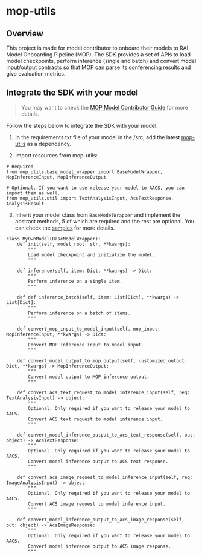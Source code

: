 # mop-utils

## Overview

This project is made for model contributor to onboard their models to RAI Model Onboarding Pipeline (MOP). The SDK provides a set of APIs to load model checkpoints, perform inference (single and batch) and convert model input/output contracts so that MOP can parse its conferencing results and give evaluation metrics.

## Integrate the SDK with your model

> You may want to check the [MOP Model Contributor Guide](https://github.com/Azure/carnegie-mop/blob/main/doc/ModelContributorGuide.md) for more details.

Follow the steps below to integrate the SDK with your model.

1. In the requirements.txt file of your model in the /src, add the latest [mop-utils](https://github.com/Azure/carnegie-mop/blob/main/packages/mop_utils/setup.py#L5) as a dependency.

2. Import resources from mop-utils:
```
# Required
from mop_utils.base_model_wrapper import BaseModelWrapper, MopInferenceInput, MopInferenceOutput

# Optional. If you want to use release your model to AACS, you can import them as well.
from mop_utils.util import TextAnalysisInput, AcsTextResponse, AnalysisResult
```
3. Inherit your model class from `BaseModelWrapper` and implement the abstract methods, 5 of which are required and the rest are optional. You can check the [samples](https://github.com/Azure/carnegie-mop/tree/main/sample) for more details.

```
class MyOwnModel(BaseModelWrapper):
    def init(self, model_root: str, **kwargs):
        """
        Load model checkpoint and initialize the model.
        """
        
    def inference(self, item: Dict, **kwargs) -> Dict:
        """
        Perform inference on a single item.
        """
        
    def def inference_batch(self, item: List[Dict], **kwargs) -> List[Dict]:
        """
        Perform inference on a batch of items.
        """
        
    def convert_mop_input_to_model_input(self, mop_input: MopInferenceInput, **kwargs) -> Dict:
        """
        Convert MOP inference input to model input.
        """
        
    def convert_model_output_to_mop_output(self, customized_output: Dict, **kwargs) -> MopInferenceOutput:
        """
        Convert model output to MOP inference output.
        """
        
    def convert_acs_text_request_to_model_inference_input(self, req: TextAnalysisInput) -> object:
        """
        Optional. Only required if you want to release your model to AACS.
        Convert ACS text request to model inference input.
        """
        
    def convert_model_inference_output_to_acs_text_response(self, out: object) -> AcsTextResponse:
        """
        Optional. Only required if you want to release your model to AACS.
        Convert model inference output to ACS text response.
        """
        
    def convert_acs_image_request_to_model_inference_input(self, req: ImageAnalysisInput) -> object:
        """
        Optional. Only required if you want to release your model to AACS.
        Convert ACS image request to model inference input.
        """
        
    def convert_model_inference_output_to_acs_image_response(self, out: object) -> AcsImageResponse:
        """
        Optional. Only required if you want to release your model to AACS.
        Convert model inference output to ACS image response.
        """
```